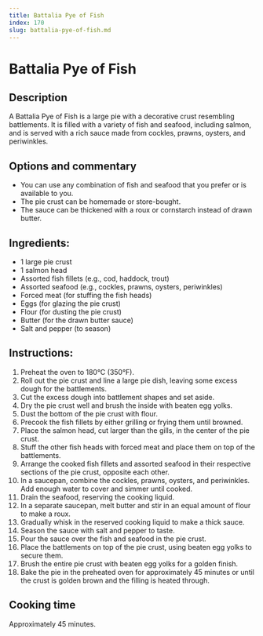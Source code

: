 ```yaml
---
title: Battalia Pye of Fish
index: 170
slug: battalia-pye-of-fish.md
---
```


# Battalia Pye of Fish

## Description
A Battalia Pye of Fish is a large pie with a decorative crust resembling battlements. It is filled with a variety of fish and seafood, including salmon, and is served with a rich sauce made from cockles, prawns, oysters, and periwinkles.

## Options and commentary
- You can use any combination of fish and seafood that you prefer or is available to you.
- The pie crust can be homemade or store-bought.
- The sauce can be thickened with a roux or cornstarch instead of drawn butter.

## Ingredients:
- 1 large pie crust
- 1 salmon head
- Assorted fish fillets (e.g., cod, haddock, trout)
- Assorted seafood (e.g., cockles, prawns, oysters, periwinkles)
- Forced meat (for stuffing the fish heads)
- Eggs (for glazing the pie crust)
- Flour (for dusting the pie crust)
- Butter (for the drawn butter sauce)
- Salt and pepper (to season)

## Instructions:
1. Preheat the oven to 180°C (350°F).
2. Roll out the pie crust and line a large pie dish, leaving some excess dough for the battlements.
3. Cut the excess dough into battlement shapes and set aside.
4. Dry the pie crust well and brush the inside with beaten egg yolks.
5. Dust the bottom of the pie crust with flour.
6. Precook the fish fillets by either grilling or frying them until browned.
7. Place the salmon head, cut larger than the gills, in the center of the pie crust.
8. Stuff the other fish heads with forced meat and place them on top of the battlements.
9. Arrange the cooked fish fillets and assorted seafood in their respective sections of the pie crust, opposite each other.
10. In a saucepan, combine the cockles, prawns, oysters, and periwinkles. Add enough water to cover and simmer until cooked.
11. Drain the seafood, reserving the cooking liquid.
12. In a separate saucepan, melt butter and stir in an equal amount of flour to make a roux.
13. Gradually whisk in the reserved cooking liquid to make a thick sauce.
14. Season the sauce with salt and pepper to taste.
15. Pour the sauce over the fish and seafood in the pie crust.
16. Place the battlements on top of the pie crust, using beaten egg yolks to secure them.
17. Brush the entire pie crust with beaten egg yolks for a golden finish.
18. Bake the pie in the preheated oven for approximately 45 minutes or until the crust is golden brown and the filling is heated through.

## Cooking time
Approximately 45 minutes.
